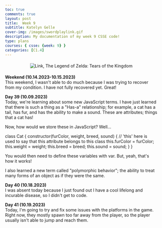 ```yaml
---
toc: true
comments: true
layout: post
title:  Week 9
subtitle: Katelyn Gelle
cover-img: /images/swordplaylink.gif
description: My documentation of my week 9 CSSE code!
type: plans
courses: { csse: {week: 9} }
categories: [C1.4]
---
```


<div style="text-align: center; margin-top: 20px; margin-bottom: 20px;">
  <img src="{{site.baseurl}}/images/thislifelink.gif" alt="Link, The Legend of Zelda: Tears of the Kingdom" />
</div>  

**Weekend (10.14.2023-10.15.2023)**  
This weekend, I wasn't able to do much because I was trying to recover from my condition. I have not fully recovered yet. Great!

**Day 39 (10.09.2023)**  
Today, we're learning about some new JavaScript terms. I have just learned that there is such a thing as a "Has-a" relationship; for example, a cat has a tail, has fur, and has the ability to make a sound. These are attributes; things that a cat has!  

Now, how would we store these in JavaScript? Well...

class Cat {
  constructor(furColor, weight, breed, sound) {
    // 'this' here is used to say that this attribute belongs to this class
    this.furColor = furColor;
    this.weight = weight;
    this.breed = breed;
    this.sound = sound;
  }
}


You would then need to define these variables with var. But, yeah, that's how it works!  

I also learned a new term called "polymorphic behavior"; the ability to treat many forms of an object as if they were the same.  

**Day 40 (10.18.2023)**  
I was absent today because I just found out I have a cool lifelong and incurable disease, so I didn't get to code.  

**Day 41 (10.19.2023)**  
Today, I'm going to try and fix some issues with the platforms in the game. Right now, they mostly spawn too far away from the player, so the player usually isn't able to jump and reach them.